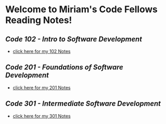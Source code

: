# Welcome to Miriam's Code Fellows Reading Notes!

## *Code 102 - Intro to Software Development*
- [click here for my 102 Notes](102/README.md)


## *Code 201 - Foundations of Software Development*
- [click here for my 201 Notes](201/README.md)

## *Code 301 - Intermediate Software Development*
- [click here for my 301 Notes](301/README.md)